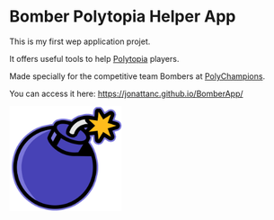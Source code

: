 # Bomber Polytopia Helper App

This is my first wep application projet.

It offers useful tools to help <a href="https://play.google.com/store/apps/details?id=air.com.midjiwan.polytopia&hl=pt_BR&gl=US">Polytopia</a> players.

Made specially for the competitive team Bombers at <a href="https://discord.gg/wXP5vS8U">PolyChampions</a>.

You can access it here: https://jonattanc.github.io/BomberApp/

<img src="frontend/assets/Images/BomberLogo.png" width="200">
